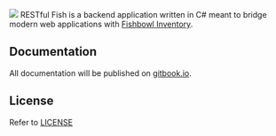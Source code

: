 ![](https://mcmillan.website/assests/restful_fish_logo.png)
RESTful Fish is a backend application written in C# meant to bridge modern web applications with [Fishbowl Inventory](https://www.fishbowlinventory.com/).
## Documentation
All documentation will be published on [gitbook.io](https://mibs510.gitbook.io/restfulfish).
## License
Refer to [LICENSE](LICENSE)
